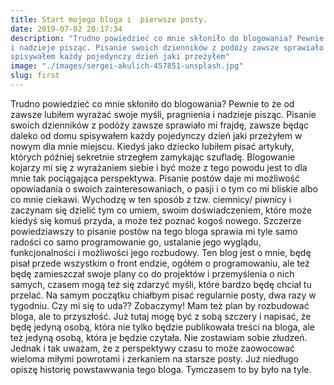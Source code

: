 ```yaml
---
title: Start mojego bloga i  pierwsze posty.
date: 2019-07-02 20:17:34
description: "Trudno powiedzieć co mnie skłoniło do blogowania? Pewnie to że od zawsze lubiłem wyrażać swoje myśli, pragnienia
i nadzieje pisząc. Pisanie swoich dzienników z podóży zawsze sprawiało mi frajdę, zawsze będąc daleko od domu
spisywałem każdy pojedynczy dzień jaki przeżyłem"
image: "./images/sergei-akulich-457851-unsplash.jpg"
slug: first
---
```


Trudno powiedzieć co mnie skłoniło do blogowania? Pewnie to że od zawsze lubiłem wyrażać swoje myśli, pragnienia
i nadzieje pisząc. Pisanie swoich dzienników z podóży zawsze sprawiało mi frajdę, zawsze będąc daleko od domu
spisywałem każdy pojedynczy dzień jaki przeżyłem w nowym dla mnie miejscu. Kiedyś jako dziecko lubiłem
pisać artykuły, których później sekretnie strzegłem zamykając szufladę.
Blogowanie kojarzy mi się z wyrażaniem siebie i być może z tego powodu jest to dla mnie tak pociągająca perspektywa.
Pisanie postów daje mi możliwość opowiadania o swoich zainteresowaniach, o pasji i o tym co mi bliskie albo co mnie ciekawi.
Wychodzę w ten sposób z tzw. ciemnicy/ piwnicy i zaczynam się dzielić tym co umiem, swoim doświadczeniem, które może kiedyś
się komuś przyda, a może też poznać kogoś nowego. Szczerze powiedziawszy to pisanie postów na tego bloga sprawia mi tyle samo
radości co samo programowanie go, ustalanie jego wyglądu, funkcjonalności i możliwości jego rozbudowy. Ten blog jest o mnie,
będę pisał przede wszystkim o front endzie, ogółem o programowaniu, ale też będę zamieszczał swoje plany co do projektów
i przemyślenia o nich samych, czasem mogą też się zdarzyć myśli, które bardzo będę chciał tu przelać. Na samym początku chiałbym pisać regularnie posty, dwa razy w tygodniu. Czy mi się to uda?? Zobaczymy! Mam też plan by rozbudować bloga, ale to przyszłość. Już tutaj mogę być z sobą szczery i napisać, że będę jedyną osobą, która nie tylko będzie publikowała treści na bloga, ale też jedyną osobą, która je będzie czytała. Nie zostawiam sobie złudzeń. Jednak i tak uważam, że z perspektywy czasu to może zaowocować wieloma miłymi powrotami i zerkaniem na starsze posty. Już niedługo opiszę historię powstawwania tego bloga.
Tymczasem to by było na tyle.
